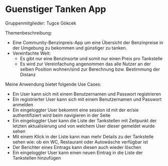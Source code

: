 # Guenstiger Tanken App
Gruppenmitglieder: Tugce Gökcek 

Themenbeschreibung: 
- Eine Community-Benzinpreis-App um eine Übersicht der Benzinpreise in der Umgebung zu bekommen und günstiger zu tanken. 
- Vereinfachte Welt:
  - Es gibt nur eine Benzinsorte und somit nur einen Preis pro Tankstelle
  - Es wird zur Vereinfachung angenommen das alle Nutzer an der selben Position wohnen/sind zur Berechnung bzw. Bestimmung der Distanz

Meine Anwendung bietet folgende Use Cases:
- Ein User kann sich mit einem Benutzernamen und Passwort registrieren
- Ein registrierter User kann sich mit einem Benutzernamen und Passwort anmelden
- Ein eingeloggter User bekommt eine session id mit der er/sie authentifiziert wird beim navigieren in der Seite
- Ein eingeloggter User kann die Liste der Tankstellen mit Zeitpunkt der letzten aktualisierung und von welchem User dieser gemeldet wurde sehen
- Mit einem Klick in der Liste kann man mehr Details zu der Tankstelle sehen wie: ob ein WC, Restaurant oder Autowäsche verfügbar ist
- Der Berichter eines Eintrags kann diesen auch wieder löschen
- Ein eingeloggter User kann einen neuen Eintrag in die Liste der Tankstellen hinzufügen

